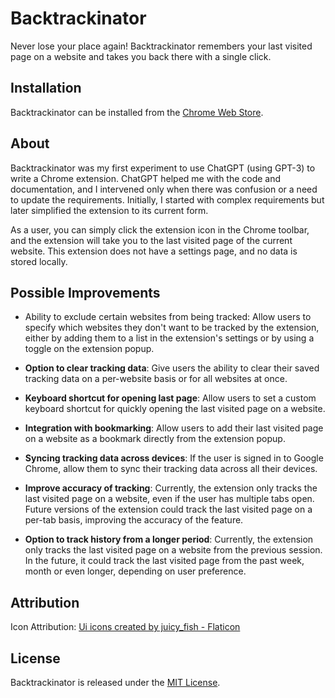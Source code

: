 # Backtrackinator

Never lose your place again! Backtrackinator remembers your last visited page on a website and takes you back there with a single click.

## Installation

Backtrackinator can be installed from the [Chrome Web Store](https://chrome.google.com/webstore/detail/backtrackinator/dcfopkiapgjmglehdcolghgchkdnjjog).

## About

Backtrackinator was my first experiment to use ChatGPT (using GPT-3) to write a Chrome extension. ChatGPT helped me with the code and documentation, and I intervened only when there was confusion or a need to update the requirements. Initially, I started with complex requirements but later simplified the extension to its current form.

As a user, you can simply click the extension icon in the Chrome toolbar, and the extension will take you to the last visited page of the current website. This extension does not have a settings page, and no data is stored locally. 

## Possible Improvements
* Ability to exclude certain websites from being tracked: Allow users to specify which websites they don't want to be tracked by the extension, either by adding them to a list in the extension's settings or by using a toggle on the extension popup.

* **Option to clear tracking data**: Give users the ability to clear their saved tracking data on a per-website basis or for all websites at once.

* **Keyboard shortcut for opening last page**: Allow users to set a custom keyboard shortcut for quickly opening the last visited page on a website.

* **Integration with bookmarking**: Allow users to add their last visited page on a website as a bookmark directly from the extension popup.

* **Syncing tracking data across devices**: If the user is signed in to Google Chrome, allow them to sync their tracking data across all their devices.

* **Improve accuracy of tracking**: Currently, the extension only tracks the last visited page on a website, even if the user has multiple tabs open. Future versions of the extension could track the last visited page on a per-tab basis, improving the accuracy of the feature.

* **Option to track history from a longer period**: Currently, the extension only tracks the last visited page on a website from the previous session. In the future, it could track the last visited page from the past week, month or even longer, depending on user preference.

## Attribution

Icon Attribution: <a href="https://www.flaticon.com/free-icons/ui" title="ui icons">Ui icons created by juicy_fish - Flaticon</a>

## License

Backtrackinator is released under the [MIT License](LICENSE).
